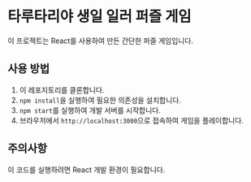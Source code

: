 # 타루타리야 생일 일러 퍼즐 게임

이 프로젝트는 React를 사용하여 만든 간단한 퍼즐 게임입니다.

## 사용 방법

1. 이 레포지토리를 클론합니다.
2. `npm install`을 실행하여 필요한 의존성을 설치합니다.
3. `npm start`를 실행하여 개발 서버를 시작합니다.
4. 브라우저에서 `http://localhost:3000`으로 접속하여 게임을 플레이합니다.

## 주의사항

이 코드를 실행하려면 React 개발 환경이 필요합니다.
